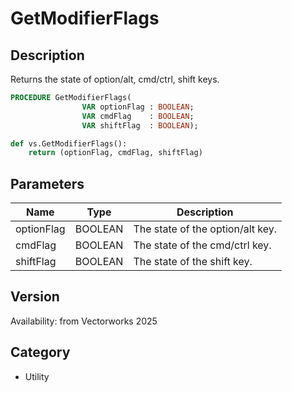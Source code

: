 # GetModifierFlags

## Description
Returns the state of option/alt, cmd/ctrl, shift keys.

```pascal
PROCEDURE GetModifierFlags(
				VAR optionFlag : BOOLEAN;
				VAR cmdFlag    : BOOLEAN;
				VAR shiftFlag  : BOOLEAN);
```

```python
def vs.GetModifierFlags():
    return (optionFlag, cmdFlag, shiftFlag)
```

## Parameters
|Name|Type|Description|
|---|---|---|
|optionFlag|BOOLEAN|The state of the option/alt key.|
|cmdFlag|BOOLEAN|The state of the cmd/ctrl key.|
|shiftFlag|BOOLEAN|The state of the shift key.|

## Version
Availability: from Vectorworks 2025

## Category
* Utility

